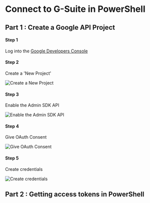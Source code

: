 # Connect to G-Suite in PowerShell

## Part 1 : Create a Google API Project

#### Step 1

Log into the [Google Developers Console](https://console.developers.google.com/)

#### Step 2 

Create a 'New Project' 

![Create a New Project](https://github.com/scottd3v/PlayGround/blob/master/Gifs/GAPI_NewProject.gif)

#### Step 3

Enable the Admin SDK API

![Enable the Admin SDK API](https://github.com/scottd3v/PlayGround/blob/master/Gifs/GAPI_AdminSDK.gif)

#### Step 4

Give OAuth Consent 

![Give OAuth Consent](https://github.com/scottd3v/PlayGround/blob/master/Gifs/GAPI_OAuthConsent.gif)

#### Step 5 

Create credentials

![Create credentials](https://github.com/scottd3v/PlayGround/blob/master/Gifs/GAPI_CreateCredentials.gif)


## Part 2 : Getting access tokens in PowerShell 
